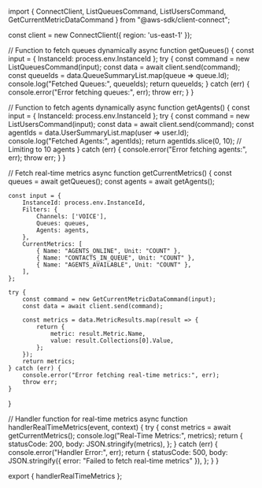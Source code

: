 import { 
    ConnectClient, 
    ListQueuesCommand, 
    ListUsersCommand, 
    GetCurrentMetricDataCommand 
} from "@aws-sdk/client-connect";

const client = new ConnectClient({ region: 'us-east-1' });

// Function to fetch queues dynamically
async function getQueues() {
    const input = { InstanceId: process.env.InstanceId };
    try {
        const command = new ListQueuesCommand(input);
        const data = await client.send(command);
        const queueIds = data.QueueSummaryList.map(queue => queue.Id);
        console.log("Fetched Queues:", queueIds);
        return queueIds;
    } catch (err) {
        console.error("Error fetching queues:", err);
        throw err;
    }
}

// Function to fetch agents dynamically
async function getAgents() {
    const input = { InstanceId: process.env.InstanceId };
    try {
        const command = new ListUsersCommand(input);
        const data = await client.send(command);
        const agentIds = data.UserSummaryList.map(user => user.Id);
        console.log("Fetched Agents:", agentIds);
        return agentIds.slice(0, 10); // Limiting to 10 agents
    } catch (err) {
        console.error("Error fetching agents:", err);
        throw err;
    }
}

// Fetch real-time metrics
async function getCurrentMetrics() {
    const queues = await getQueues();
    const agents = await getAgents();

    const input = {
        InstanceId: process.env.InstanceId,
        Filters: {
            Channels: ['VOICE'],
            Queues: queues,
            Agents: agents,
        },
        CurrentMetrics: [
            { Name: "AGENTS_ONLINE", Unit: "COUNT" },
            { Name: "CONTACTS_IN_QUEUE", Unit: "COUNT" },
            { Name: "AGENTS_AVAILABLE", Unit: "COUNT" },
        ],
    };

    try {
        const command = new GetCurrentMetricDataCommand(input);
        const data = await client.send(command);

        const metrics = data.MetricResults.map(result => {
            return {
                metric: result.Metric.Name,
                value: result.Collections[0].Value,
            };
        });
        return metrics;
    } catch (err) {
        console.error("Error fetching real-time metrics:", err);
        throw err;
    }
}

// Handler function for real-time metrics
async function handlerRealTimeMetrics(event, context) {
    try {
        const metrics = await getCurrentMetrics();
        console.log("Real-Time Metrics:", metrics);
        return {
            statusCode: 200,
            body: JSON.stringify(metrics),
        };
    } catch (err) {
        console.error("Handler Error:", err);
        return {
            statusCode: 500,
            body: JSON.stringify({ error: "Failed to fetch real-time metrics" }),
        };
    }
}

export { handlerRealTimeMetrics };